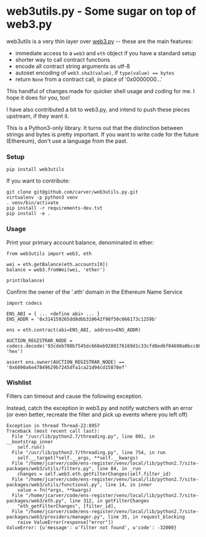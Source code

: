 
# web3utils.py - Some sugar on top of web3.py

web3utils is a very thin layer over [web3.py](https://github.com/pipermerriam/web3.py) --
these are the main features:

* immediate access to a `web3` and `eth` object if you have a standard setup
* shorter way to call contract functions
* encode all contract string arguments as utf-8
* autoset encoding of `web3.sha3(value)`, if `type(value) == bytes`
* return `None` from a contract call, in place of '0x0000000...'

This handful of changes made for quicker shell usage and coding for me. I hope it does for you, too!

I have also contributed a bit to web3.py, and intend to push these pieces upstream, if they want it.

This is a Python3-only library. It turns out that the distinction between strings and bytes is
pretty important. If you want to write code for the future (Ethereum), don't use a language from the
past.

### Setup

`pip install web3utils`

If you want to contribute:

```
git clone git@github.com/carver/web3utils.py.git
virtualenv -p python3 venv
. venv/bin/activate
pip install -r requirements-dev.txt
pip install -e .
```

### Usage

Print your primary account balance, denominated in ether:

```
from web3utils import web3, eth

wei = eth.getBalance(eth.accounts[0])
balance = web3.fromWei(wei, 'ether')

print(balance)
```

Confirm the owner of the '.eth' domain in the Ethereum Name Service

```
import codecs

ENS_ABI = { ... <define abi> ... }
ENS_ADDR = '0x314159265dd8dbb310642f98f50c066173c1259b'

ens = eth.contract(abi=ENS_ABI, address=ENS_ADDR)

AUCTION_REGISTRAR_NODE = codecs.decode('93cdeb708b7545dc668eb9280176169d1c33cfd8ed6f04690a0bcc88a93fc4ae', 'hex')

assert ens.owner(AUCTION_REGISTRAR_NODE) == '0x6090a6e47849629b7245dfa1ca21d94cd15878ef'

```

### Wishlist

Filters can timeout and cause the following exception.

Instead, catch the exception in web3.py and notify watchers with an error
  (or even better, recreate the filter and pick up events where you left off)

```
Exception in thread Thread-22:8957
Traceback (most recent call last):
  File "/usr/lib/python2.7/threading.py", line 801, in __bootstrap_inner
    self.run()
  File "/usr/lib/python2.7/threading.py", line 754, in run
    self.__target(*self.__args, **self.__kwargs)
  File "/home/jcarver/code/ens-register/venv/local/lib/python2.7/site-packages/web3/utils/filters.py", line 84, in _run
    changes = self.web3.eth.getFilterChanges(self.filter_id)
  File "/home/jcarver/code/ens-register/venv/local/lib/python2.7/site-packages/web3/utils/functional.py", line 14, in inner
    value = fn(*args, **kwargs)
  File "/home/jcarver/code/ens-register/venv/local/lib/python2.7/site-packages/web3/eth.py", line 312, in getFilterChanges
    "eth_getFilterChanges", [filter_id],
  File "/home/jcarver/code/ens-register/venv/local/lib/python2.7/site-packages/web3/providers/manager.py", line 35, in request_blocking
    raise ValueError(response["error"])
ValueError: {u'message': u'filter not found', u'code': -32000}
```
